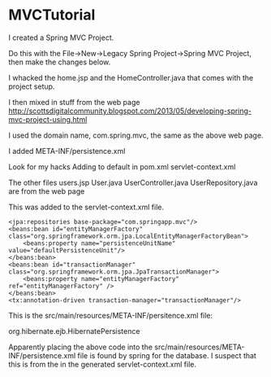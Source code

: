 # MVCTutorial

I created a Spring MVC Project.

Do this with the File->New->Legacy Spring Project->Spring MVC Project, then make the changes below.

I whacked the home.jsp and the HomeController.java
that comes with the project setup.

I then mixed in stuff from the web page
http://scottsdigitalcommunity.blogspot.com/2013/05/developing-spring-mvc-project-using.html

I used the domain name, com.spring.mvc, the same as the above web page.

I added META-INF/persistence.xml

Look for my hacks
	Adding to default
in
	pom.xml
	servlet-context.xml

The other files
	users.jsp
	User.java
	UserController.java
	UserRepository.java
are from the web page

This was added to the servlet-context.xml file.
<!-- Adding to default 
Added properties to beans:beans
	xmlns:tx="http://www.springframework.org/schema/tx"
	xmlns:jpa="http://www.springframework.org/schema/data/jpa"
Added to beans:beans property xsi:schemaLocation
	http://www.springframework.org/schema/tx http://www.springframework.org/schema/tx/spring-tx.xsd
	http://www.springframework.org/schema/data/jpa http://www.springframework.org/schema/data/jpa/spring-jpa.xsd
-->
	<jpa:repositories base-package="com.springapp.mvc"/>
	<beans:bean id="entityManagerFactory" class="org.springframework.orm.jpa.LocalEntityManagerFactoryBean">
		<beans:property name="persistenceUnitName" value="defaultPersistenceUnit"/>
	</beans:bean>
	<beans:bean id="transactionManager" class="org.springframework.orm.jpa.JpaTransactionManager">
		<beans:property name="entityManagerFactory" ref="entityManagerFactory" />
	</beans:bean>
	<tx:annotation-driven transaction-manager="transactionManager"/>
<!-- Done adding to default -->

This is the src/main/resources/META-INF/persitence.xml file:

<?xml version="1.0" encoding="UTF-8"?>
<persistence version="2.0"
	xmlns="http://java.sun.com/xml/ns/persistence" xmlns:xsi="http://www.w3.org/2001/XMLSchema-instance"
	xsi:schemaLocation="http://java.sun.com/xml/ns/persistence http://java.sun.com/xml/ns/persistence/persistence_2_0.xsd">
	<persistence-unit name="defaultPersistenceUnit"
		transaction-type="RESOURCE_LOCAL">
		<provider>org.hibernate.ejb.HibernatePersistence</provider>
		<properties>
			<property name="hibernate.dialect" value="org.hibernate.dialect.HSQLDialect" />
			<property name="hibernate.connection.url" value="jdbc:hsqldb:mem:spring" />
			<property name="hibernate.connection.driver_class" value="org.hsqldb.jdbcDriver" />
			<property name="hibernate.connection.username" value="sa" />
			<property name="hibernate.connection.password" value="" />
			<property name="hibernate.hbm2ddl.auto" value="create-drop" />
		</properties>
	</persistence-unit>
</persistence>

Apparently placing the above code into the src/main/resources/META-INF/persistence.xml file is found by spring for the database.  I suspect
that this is from the 
	<!-- Handles HTTP GET requests for /resources/** by efficiently serving up static resources in the ${webappRoot}/resources directory -->
	<resources mapping="/resources/**" location="/resources/" />
in the generated servlet-context.xml file.
